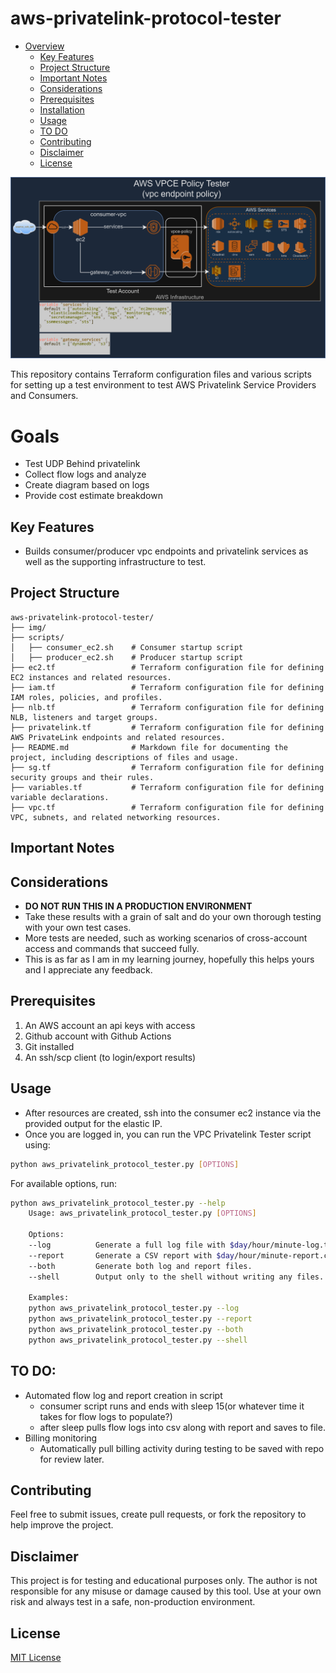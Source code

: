 # aws-privatelink-protocol-tester
- [Overview](#overview)
  - [Key Features](#key-features)
  - [Project Structure](#project-structure)
  - [Important Notes](#important-notes)
  - [Considerations](#considerations)
  - [Prerequisites](#prerequisites)
  - [Installation](#installation)
  - [Usage](#usage)
  - [TO DO](#to-do)
  - [Contributing](#contributing)
  - [Disclaimer](#disclaimer)
  - [License](#license)

![aws-privatelink-protocol-tester](img/aws-vpce-policy-tester-highlevel.png)

This repository contains Terraform configuration files and various scripts for setting up a test environment to test AWS Privatelink Service Providers and Consumers.

# Goals

- Test UDP Behind privatelink
- Collect flow logs and analyze
- Create diagram based on logs
- Provide cost estimate breakdown

## Key Features
- Builds consumer/producer vpc endpoints and privatelink services as well as the supporting infrastructure to test. 

## Project Structure
```
aws-privatelink-protocol-tester/
├── img/
├── scripts/
│   ├── consumer_ec2.sh    # Consumer startup script
│   ├── producer_ec2.sh    # Producer startup script
├── ec2.tf                 # Terraform configuration file for defining EC2 instances and related resources.
├── iam.tf                 # Terraform configuration file for defining IAM roles, policies, and profiles.
├── nlb.tf                 # Terraform configuration file for defining NLB, listeners and target groups.
├── privatelink.tf         # Terraform configuration file for defining AWS PrivateLink endpoints and related resources.
├── README.md              # Markdown file for documenting the project, including descriptions of files and usage.
├── sg.tf                  # Terraform configuration file for defining security groups and their rules.
├── variables.tf           # Terraform configuration file for defining variable declarations.
├── vpc.tf                 # Terraform configuration file for defining VPC, subnets, and related networking resources.
```

## Important Notes


## Considerations
- **DO NOT RUN THIS IN A PRODUCTION ENVIRONMENT**
- Take these results with a grain of salt and do your own thorough testing with your own test cases.
- More tests are needed, such as working scenarios of cross-account access and commands that succeed fully.
- This is as far as I am in my learning journey, hopefully this helps yours and I appreciate any feedback.

## Prerequisites

1. An AWS account an api keys with access
2. Github account with Github Actions
3. Git installed
4. An ssh/scp client (to login/export results)


## Usage

 - After resources are created, ssh into the consumer ec2 instance via the provided output for the elastic IP. 
 - Once you are logged in, you can run the VPC Privatelink Tester script using: 

```bash
python aws_privatelink_protocol_tester.py [OPTIONS]
```

For available options, run:

```bash
python aws_privatelink_protocol_tester.py --help
    Usage: aws_privatelink_protocol_tester.py [OPTIONS]

    Options:
    --log          Generate a full log file with $day/hour/minute-log.txt.
    --report       Generate a CSV report with $day/hour/minute-report.csv.
    --both         Generate both log and report files.
    --shell        Output only to the shell without writing any files.
    
    Examples:
    python aws_privatelink_protocol_tester.py --log
    python aws_privatelink_protocol_tester.py --report
    python aws_privatelink_protocol_tester.py --both
    python aws_privatelink_protocol_tester.py --shell
```

## TO DO:
 - Automated flow log and report creation in script
    - consumer script runs and ends with sleep 15(or whatever time it takes for flow logs to populate?)
    - after sleep pulls flow logs into csv along with report and saves to file. 
 - Billing monitoring
    - Automatically pull billing activity during testing to be saved with repo for review later. 


## Contributing

Feel free to submit issues, create pull requests, or fork the repository to help improve the project.

## Disclaimer

This project is for testing and educational purposes only. The author is not responsible for any misuse or damage caused by this tool. Use at your own risk and always test in a safe, non-production environment.

## License

[MIT License](LICENSE)